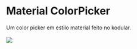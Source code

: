 # Material ColorPicker
Um color picker em estilo material feito no kodular.
<br><br>
![](https://user-images.githubusercontent.com/69695537/163995911-fdea1c43-59d3-4cc4-a905-bea2f80c6ba9.gif)
